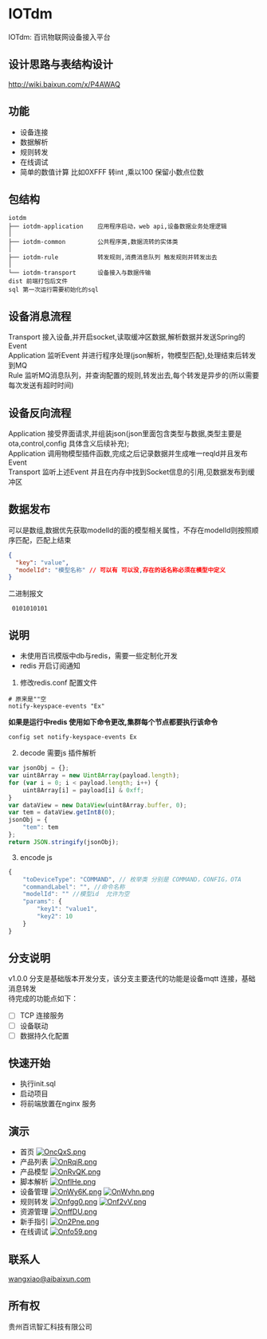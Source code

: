 # IOTdm

IOTdm: 百讯物联网设备接入平台

## 设计思路与表结构设计

http://wiki.baixun.com/x/P4AWAQ 

## 功能
- 设备连接
- 数据解析
- 规则转发
- 在线调试
- 简单的数值计算 比如0XFFF 转int ,乘以100 保留小数点位数

## 包结构
```
iotdm
├── iotdm-application    应用程序启动，web api,设备数据业务处理逻辑
│   
├── iotdm-common         公共程序类,数据流转的实体类
│    
├── iotdm-rule           转发规则,消费消息队列 触发规则并转发出去
│    
└── iotdm-transport      设备接入与数据传输
dist 前端打包后文件
sql 第一次运行需要初始化的sql
```  
## 设备消息流程
Transport 接入设备,并开启socket,读取缓冲区数据,解析数据并发送Spring的Event</br>
Application 监听Event 并进行程序处理(json解析，物模型匹配),处理结束后转发到MQ</br>
Rule 监听MQ消息队列，并查询配置的规则,转发出去,每个转发是异步的(所以需要每次发送有超时时间)</br>

## 设备反向流程
Application 接受界面请求,并组装json(json里面包含类型与数据,类型主要是ota,control,config 具体含义后续补充);</br>
  Application 调用物模型插件函数,完成之后记录数据并生成唯一reqId并且发布Event </br>
Transport 监听上述Event 并且在内存中找到Socket信息的引用,见数据发布到缓冲区

## 数据发布
可以是数组,数据优先获取modelId的面的模型相关属性，不存在modelId则按照顺序匹配，匹配上结束
```json
{
  "key": "value",
  "modelId": "模型名称" // 可以有 可以没,存在的话名称必须在模型中定义
}
```
二进制报文
```
 0101010101
```

## 说明 
- 未使用百讯模版中db与redis，需要一些定制化开发
- redis 开启订阅通知
1. 修改redis.conf 配置文件
```
# 原来是""空
notify-keyspace-events "Ex"
```
**如果是运行中redis 使用如下命令更改,集群每个节点都要执行该命令**
```
config set notify-keyspace-events Ex
```
2. decode 需要js 插件解析
```js
var jsonObj = {};
var uint8Array = new Uint8Array(payload.length);
for (var i = 0; i < payload.length; i++) {
	uint8Array[i] = payload[i] & 0xff;
}
var dataView = new DataView(uint8Array.buffer, 0);
var tem = dataView.getInt8(0);
jsonObj = {
	"tem": tem
};
return JSON.stringify(jsonObj);
```
3. encode js
```js
{
	"toDeviceType": "COMMAND", // 枚举类 分别是 COMMAND，CONFIG，OTA
	"commandLabel": "", //命令名称
	"modelId": "" //模型id  允许为空
	"params": {
		"key1": "value1",
		"key2": 10
	}
}
```

## 分支说明 
v1.0.0 分支是基础版本开发分支，该分支主要迭代的功能是设备mqtt 连接，基础消息转发</br>
待完成的功能点如下：
- [ ] TCP 连接服务
- [ ] 设备联动
- [ ] 数据持久化配置

## 快速开始
- 执行init.sql
- 启动项目
- 将前端放置在nginx 服务

## 演示
- 首页
  [![OncQxS.png](https://s1.ax1x.com/2022/05/06/OncQxS.png)](https://imgtu.com/i/OncQxS)
- 产品列表
  [![OnRqiR.png](https://s1.ax1x.com/2022/05/06/OnRqiR.png)](https://imgtu.com/i/OnRqiR)
- 产品模型
  [![OnRvQK.png](https://s1.ax1x.com/2022/05/06/OnRvQK.png)](https://imgtu.com/i/OnRvQK)
- 脚本解析
  [![OnflHe.png](https://s1.ax1x.com/2022/05/06/OnflHe.png)](https://imgtu.com/i/OnflHe)
- 设备管理
  [![OnWy6K.png](https://s1.ax1x.com/2022/05/06/OnWy6K.png)](https://imgtu.com/i/OnWy6K)
  [![OnWvhn.png](https://s1.ax1x.com/2022/05/06/OnWvhn.png)](https://imgtu.com/i/OnWvhn)
- 规则转发
  [![Onfgg0.png](https://s1.ax1x.com/2022/05/06/Onfgg0.png)](https://imgtu.com/i/Onfgg0)
  [![Onf2vV.png](https://s1.ax1x.com/2022/05/06/Onf2vV.png)](https://imgtu.com/i/Onf2vV)
- 资源管理
  [![OnffDU.png](https://s1.ax1x.com/2022/05/06/OnffDU.png)](https://imgtu.com/i/OnffDU)
- 新手指引
  [![On2Pne.png](https://s1.ax1x.com/2022/05/06/On2Pne.png)](https://imgtu.com/i/On2Pne)
- 在线调试
  [![Onfo59.png](https://s1.ax1x.com/2022/05/06/Onfo59.png)](https://imgtu.com/i/Onfo59)
## 联系人 
wangxiao@aibaixun.com

## 所有权
贵州百讯智汇科技有限公司
